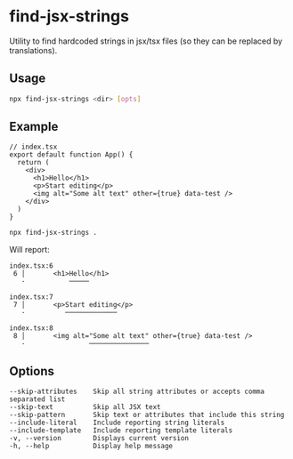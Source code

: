 # find-jsx-strings

Utility to find hardcoded strings in jsx/tsx files (so they can be replaced by translations).

## Usage

```sh
npx find-jsx-strings <dir> [opts]
```

## Example

```tsx
// index.tsx
export default function App() {
  return (
    <div>
      <h1>Hello</h1>
      <p>Start editing</p>
      <img alt="Some alt text" other={true} data-test />
    </div>
  )
}
```

```sh
npx find-jsx-strings .
```

Will report:

```
index.tsx:6
 6 │       <h1>Hello</h1>
   ·           ─────

index.tsx:7
 7 │       <p>Start editing</p>
   ·          ─────────────

index.tsx:8
 8 │       <img alt="Some alt text" other={true} data-test />
   ·                ───────────────
```

## Options

```
--skip-attributes    Skip all string attributes or accepts comma separated list
--skip-text          Skip all JSX text
--skip-pattern       Skip text or attributes that include this string
--include-literal    Include reporting string literals
--include-template   Include reporting template literals
-v, --version        Displays current version
-h, --help           Display help message
```
